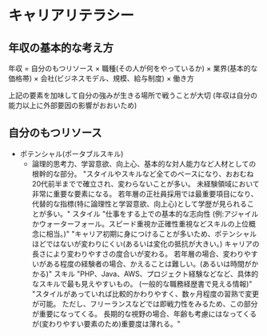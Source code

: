 # キャリアリテラシー


## 年収の基本的な考え方

年収 = 自分のもつリソース × 職種(その人が何をやっているか) × 業界(基本的な価格帯) × 会社(ビジネスモデル、規模、給与制度) × 働き方

上記の要素を加味して自分の強みが生きる場所で戦うことが大切
(年収は自分の能力以上に外部要因の影響がおおいため)

## 自分のもつリソース

- ポテンシャル(ポータブルスキル)
    - 論理的思考力、学習意欲、向上心、基本的な対人能力など人材としての根幹的な部分。	"スタイルやスキルなど全てのベースになり、おおむね20代前半までで確立され、変わらないことが多い。
未経験領域において非常に重要な要素になる。
若年層の正社員採用では最重要項目になり、代替的な指標(特に論理性と学習意欲、向上心)として学歴が見られることが多い。"
スタイル	"仕事をする上での基本的な志向性
(例:アジャイルかウォーターフォール。スピード重視か正確性重視などスキルの上位概念に相当。)"	"キャリア初期に身につけることが多いため、ポテンシャルほどではないが変わりにくい(あるいは変化の抵抗が大きい。)
キャリアの長さにより変わりやすさの度合いが変わる。
若年層の場合、変わりやすいがある程度の経験者の場合、かえることは難しい。(あるいは時間がかかる)"
スキル	"PHP、Java、AWS、プロジェクト経験などなど、具体的なスキルで最も見えやすいもの。
(一般的な職務経歴書で見える情報)"	"スタイルがあっていれば比較的かわりやすく、数ヶ月程度の習熟で変更が可能。
ただし、フリーランスなどでは即戦力性をみるため、この部分が重要になってくる。
長期的な視野の場合、年齢も考慮にはなってくるが(変わりやすい要素のため)重要度は薄れる。"
